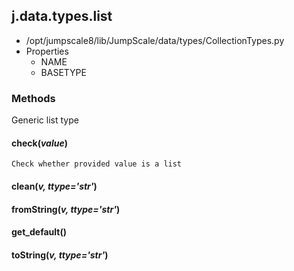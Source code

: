 <!-- toc -->
## j.data.types.list

- /opt/jumpscale8/lib/JumpScale/data/types/CollectionTypes.py
- Properties
    - NAME
    - BASETYPE

### Methods

Generic list type

#### check(*value*) 

```
Check whether provided value is a list

```

#### clean(*v, ttype='str'*) 

#### fromString(*v, ttype='str'*) 

#### get_default() 

#### toString(*v, ttype='str'*) 

